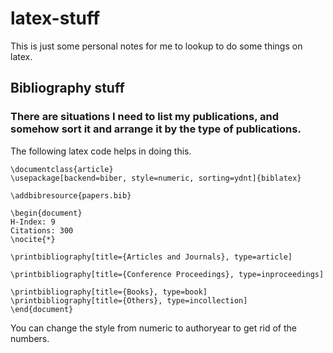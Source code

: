 # latex-stuff

This is just some personal notes for me to lookup to do some things on latex. 


## Bibliography stuff

### There are situations I need to list my publications, and somehow sort it and arrange it by the type of publications. 
The following latex code helps in doing this. 
```
\documentclass{article}
\usepackage[backend=biber, style=numeric, sorting=ydnt]{biblatex}

\addbibresource{papers.bib}

\begin{document}
H-Index: 9
Citations: 300
\nocite{*}

\printbibliography[title={Articles and Journals}, type=article]

\printbibliography[title={Conference Proceedings}, type=inproceedings]

\printbibliography[title={Books}, type=book]
\printbibliography[title={Others}, type=incollection]
\end{document}
```

You can change the style from numeric to authoryear to get rid of the numbers.


